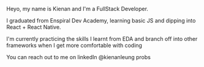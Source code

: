 <!---
leungkienan/leungkienan is a ✨ special ✨ repository because its `README.md` (this file) appears on your GitHub profile.
You can click the Preview link to take a look at your changes.
--->

Heyo, my name is Kienan and I'm a FullStack Developer.

I graduated from Enspiral Dev Academy, learning basic JS and dipping into React + React Native. 

I'm currently practicing the skills I learnt from EDA and branch off into other frameworks when I get more comfortable with coding 

You can reach out to me on linkedIn @kienanleung probs


